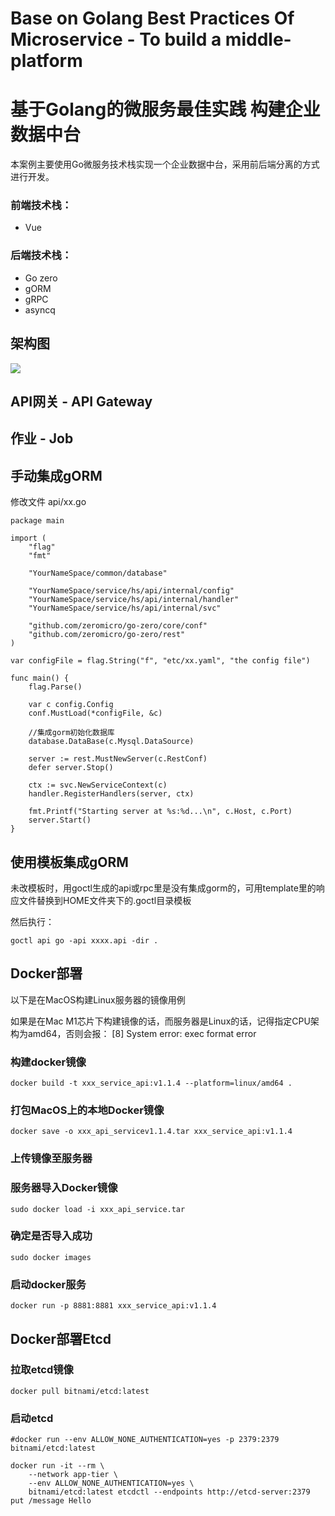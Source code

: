 # Base on Golang Best Practices Of Microservice - To build a middle-platform 
# 基于Golang的微服务最佳实践 构建企业数据中台
本案例主要使用Go微服务技术栈实现一个企业数据中台，采用前后端分离的方式进行开发。

### 前端技术栈：
+ Vue

### 后端技术栈：

+ Go zero
+ gORM
+ gRPC
+ asyncq


## 架构图 
![](https://s3.bmp.ovh/imgs/2022/07/14/5c9d8bdb23ab787d.jpg)


## API网关 - API Gateway


## 作业 - Job


## 手动集成gORM
修改文件 api/xx.go

```
package main

import (
	"flag"
	"fmt"

	"YourNameSpace/common/database"

	"YourNameSpace/service/hs/api/internal/config"
	"YourNameSpace/service/hs/api/internal/handler"
	"YourNameSpace/service/hs/api/internal/svc"

	"github.com/zeromicro/go-zero/core/conf"
	"github.com/zeromicro/go-zero/rest"
)

var configFile = flag.String("f", "etc/xx.yaml", "the config file")

func main() {
	flag.Parse()

	var c config.Config
	conf.MustLoad(*configFile, &c)

	//集成gorm初始化数据库
	database.DataBase(c.Mysql.DataSource)

	server := rest.MustNewServer(c.RestConf)
	defer server.Stop()

	ctx := svc.NewServiceContext(c)
	handler.RegisterHandlers(server, ctx)

	fmt.Printf("Starting server at %s:%d...\n", c.Host, c.Port)
	server.Start()
}
```



## 使用模板集成gORM
未改模板时，用goctl生成的api或rpc里是没有集成gorm的，可用template里的响应文件替换到HOME文件夹下的.goctl目录模板

然后执行：

```
goctl api go -api xxxx.api -dir .
```




## Docker部署

以下是在MacOS构建Linux服务器的镜像用例

如果是在Mac M1芯片下构建镜像的话，而服务器是Linux的话，记得指定CPU架构为amd64，否则会报：
[8] System error: exec format error


### 构建docker镜像
```
docker build -t xxx_service_api:v1.1.4 --platform=linux/amd64 . 
```

### 打包MacOS上的本地Docker镜像
```
docker save -o xxx_api_servicev1.1.4.tar xxx_service_api:v1.1.4
```
### 上传镜像至服务器



### 服务器导入Docker镜像
```
sudo docker load -i xxx_api_service.tar
```
### 确定是否导入成功
```
sudo docker images
```
### 启动docker服务
```
docker run -p 8881:8881 xxx_service_api:v1.1.4
```


## Docker部署Etcd

### 拉取etcd镜像
```
docker pull bitnami/etcd:latest
```

### 启动etcd
```
#docker run --env ALLOW_NONE_AUTHENTICATION=yes -p 2379:2379 bitnami/etcd:latest

docker run -it --rm \
    --network app-tier \
    --env ALLOW_NONE_AUTHENTICATION=yes \
    bitnami/etcd:latest etcdctl --endpoints http://etcd-server:2379 put /message Hello
```
